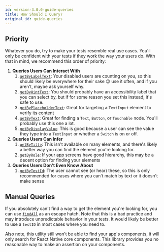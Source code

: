 ```yaml
---
id: version-3.0.0-guide-queries
title: How Should I Query?
original_id: guide-queries
---
```


## Priority

Whatever you do, try to make your tests resemble real use cases. You'll only be confident with your
tests if they work the way your users do. With that in mind, we recommend this order of priority:

1. **Queries Users Can Interact With**
   1. [`getByLabelText`](api-queries#bylabeltext): Your disabled users are counting on you, so this
      should likely be everywhere for their sake 😉 use it often, and if you aren't, maybe ask
      yourself why.
   1. [`getByHintText`](api-queries#byhinttext): You should probably have an accessibility label
      that you can select by, but if for some reason you set this instead, it's safe to use.
   1. [`getByPlaceholderText`](api-queries#byplaceholdertext): Great for targeting a `TextInput`
      element to verify its content
   1. [`getByText`](api-queries#bytext): Great for finding a `Text`, `Button`, or `Touchable` node.
      You'll probably use this one a lot.
   1. [`getByDisplayValue`](api-queries#bydisplayvalue): This is good because a user can see the
      value they type into a `TextInput` or whether a `Switch` is on or off.
1. **Queries Users Can Infer**
   1. [`getByTitle`](api-queries#bytitle): This isn't available on many elements, and there's likely
      a better way you can find the element you're looking for.
   1. [`getByRole`](api-queries#byrole): If your app screens have good hierarchy, this may be a
      decent option for finding your elements
1. **Queries Users Don't Even Know About**
   1. [`getByTestId`](api-queries#bytestid): The user cannot see (or hear) these, so this is only
      recommended for cases where you can't match by text or it doesn't make sense

## Manual Queries

If you absolutely can't find a way to get the element you're looking for, you can use
[`findAll`](api-test-instance#findall) as an escape hatch. Note that this is a bad practice and may
introduce unpredictable behavior in your tests. It would likely be better to use a `testID` in most
cases where you need to.

Also note, this utility still won't be able to find your app's components, it will only search for
React Native core components. This library provides you no reasonable way to make an assertion on
your components.
